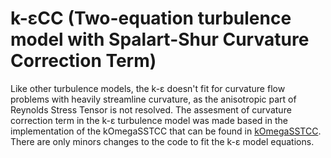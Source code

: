 # k-εCC (Two-equation turbulence model with Spalart-Shur Curvature Correction Term)

Like other turbulence models, the k-ε doesn't fit for curvature flow problems with heavily streamline curvature, as the anisotropic part 
of Reynolds Stress Tensor is not resolved. The assesment of curvature correction term in the k-ε turbulence model was made based in 
the implementation of the kOmegaSSTCC that can be found in [kOmegaSSTCC](https://github.com/ancolli/kOmegaSSTCC). There are only minors 
changes to the code to fit the k-ε model equations.

